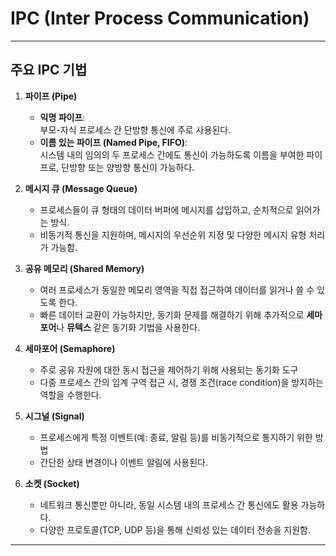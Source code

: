 # IPC (Inter Process Communication)

---

## 주요 IPC 기법

1. **파이프 (Pipe)**

   - **익명 파이프**:  
     부모-자식 프로세스 간 단방향 통신에 주로 사용된다.
   - **이름 있는 파이프 (Named Pipe, FIFO)**:  
     시스템 내의 임의의 두 프로세스 간에도 통신이 가능하도록 이름을 부여한 파이프로, 단방향 또는 양방향 통신이 가능하다.

2. **메시지 큐 (Message Queue)**

   - 프로세스들이 큐 형태의 데이터 버퍼에 메시지를 삽입하고, 순차적으로 읽어가는 방식.
   - 비동기적 통신을 지원하며, 메시지의 우선순위 지정 및 다양한 메시지 유형 처리가 가능함.

3. **공유 메모리 (Shared Memory)**

   - 여러 프로세스가 동일한 메모리 영역을 직접 접근하여 데이터를 읽거나 쓸 수 있도록 한다.
   - 빠른 데이터 교환이 가능하지만, 동기화 문제를 해결하기 위해 추가적으로 **세마포어**나 **뮤텍스** 같은 동기화 기법을 사용한다.

4. **세마포어 (Semaphore)**

   - 주로 공유 자원에 대한 동시 접근을 제어하기 위해 사용되는 동기화 도구
   - 다중 프로세스 간의 임계 구역 접근 시, 경쟁 조건(race condition)을 방지하는 역할을 수행한다.

5. **시그널 (Signal)**

   - 프로세스에게 특정 이벤트(예: 종료, 알림 등)를 비동기적으로 통지하기 위한 방법
   - 간단한 상태 변경이나 이벤트 알림에 사용된다.

6. **소켓 (Socket)**
   - 네트워크 통신뿐만 아니라, 동일 시스템 내의 프로세스 간 통신에도 활용 가능하다.
   - 다양한 프로토콜(TCP, UDP 등)을 통해 신뢰성 있는 데이터 전송을 지원함.

---
